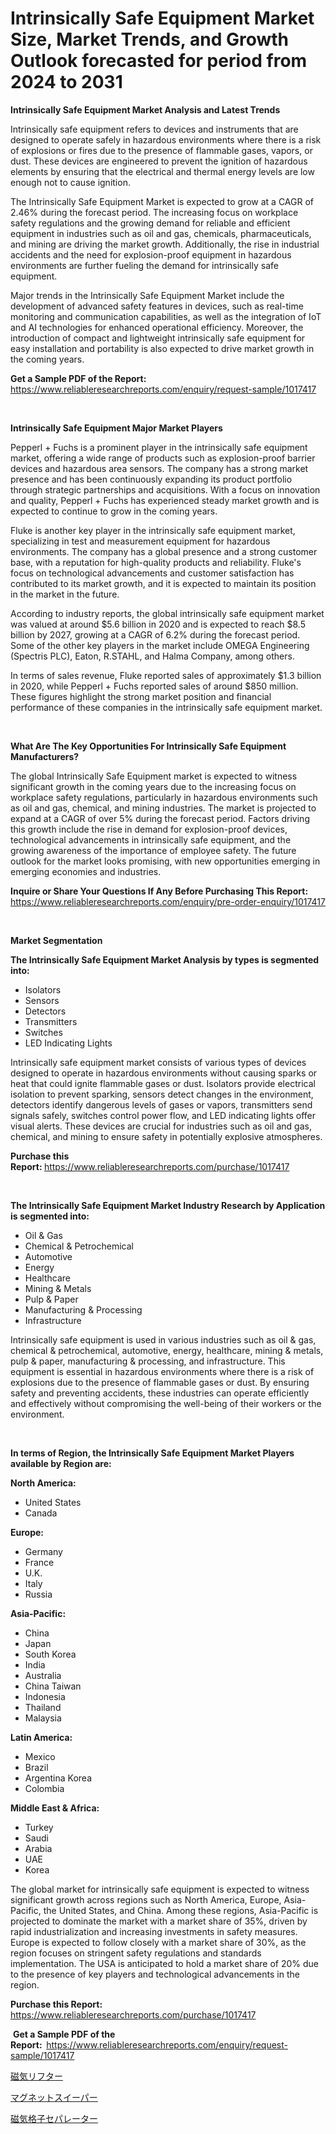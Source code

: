 <p><h1>Intrinsically Safe Equipment Market Size, Market Trends, and Growth Outlook forecasted for period from 2024 to 2031</h1></p><p><strong>Intrinsically Safe Equipment Market Analysis and Latest Trends</strong></p>
<p><p>Intrinsically safe equipment refers to devices and instruments that are designed to operate safely in hazardous environments where there is a risk of explosions or fires due to the presence of flammable gases, vapors, or dust. These devices are engineered to prevent the ignition of hazardous elements by ensuring that the electrical and thermal energy levels are low enough not to cause ignition.</p><p>The Intrinsically Safe Equipment Market is expected to grow at a CAGR of 2.46% during the forecast period. The increasing focus on workplace safety regulations and the growing demand for reliable and efficient equipment in industries such as oil and gas, chemicals, pharmaceuticals, and mining are driving the market growth. Additionally, the rise in industrial accidents and the need for explosion-proof equipment in hazardous environments are further fueling the demand for intrinsically safe equipment.</p><p>Major trends in the Intrinsically Safe Equipment Market include the development of advanced safety features in devices, such as real-time monitoring and communication capabilities, as well as the integration of IoT and AI technologies for enhanced operational efficiency. Moreover, the introduction of compact and lightweight intrinsically safe equipment for easy installation and portability is also expected to drive market growth in the coming years.</p></p>
<p><strong>Get a Sample PDF of the Report:&nbsp;</strong> <a href="https://www.reliableresearchreports.com/enquiry/request-sample/1017417">https://www.reliableresearchreports.com/enquiry/request-sample/1017417</a></p>
<p>&nbsp;</p>
<p><strong>Intrinsically Safe Equipment Major Market Players</strong></p>
<p><p>Pepperl + Fuchs is a prominent player in the intrinsically safe equipment market, offering a wide range of products such as explosion-proof barrier devices and hazardous area sensors. The company has a strong market presence and has been continuously expanding its product portfolio through strategic partnerships and acquisitions. With a focus on innovation and quality, Pepperl + Fuchs has experienced steady market growth and is expected to continue to grow in the coming years.</p><p>Fluke is another key player in the intrinsically safe equipment market, specializing in test and measurement equipment for hazardous environments. The company has a global presence and a strong customer base, with a reputation for high-quality products and reliability. Fluke's focus on technological advancements and customer satisfaction has contributed to its market growth, and it is expected to maintain its position in the market in the future.</p><p>According to industry reports, the global intrinsically safe equipment market was valued at around $5.6 billion in 2020 and is expected to reach $8.5 billion by 2027, growing at a CAGR of 6.2% during the forecast period. Some of the other key players in the market include OMEGA Engineering (Spectris PLC), Eaton, R.STAHL, and Halma Company, among others.</p><p>In terms of sales revenue, Fluke reported sales of approximately $1.3 billion in 2020, while Pepperl + Fuchs reported sales of around $850 million. These figures highlight the strong market position and financial performance of these companies in the intrinsically safe equipment market.</p></p>
<p>&nbsp;</p>
<p><strong>What Are The Key Opportunities For Intrinsically Safe Equipment Manufacturers?</strong></p>
<p><p>The global Intrinsically Safe Equipment market is expected to witness significant growth in the coming years due to the increasing focus on workplace safety regulations, particularly in hazardous environments such as oil and gas, chemical, and mining industries. The market is projected to expand at a CAGR of over 5% during the forecast period. Factors driving this growth include the rise in demand for explosion-proof devices, technological advancements in intrinsically safe equipment, and the growing awareness of the importance of employee safety. The future outlook for the market looks promising, with new opportunities emerging in emerging economies and industries.</p></p>
<p><strong>Inquire or Share Your Questions If Any Before Purchasing This Report:</strong> <a href="https://www.reliableresearchreports.com/enquiry/pre-order-enquiry/1017417">https://www.reliableresearchreports.com/enquiry/pre-order-enquiry/1017417</a></p>
<p>&nbsp;</p>
<p><strong>Market Segmentation</strong></p>
<p><strong>The Intrinsically Safe Equipment Market Analysis by types is segmented into:</strong></p>
<p><ul><li>Isolators</li><li>Sensors</li><li>Detectors</li><li>Transmitters</li><li>Switches</li><li>LED Indicating Lights</li></ul></p>
<p><p>Intrinsically safe equipment market consists of various types of devices designed to operate in hazardous environments without causing sparks or heat that could ignite flammable gases or dust. Isolators provide electrical isolation to prevent sparking, sensors detect changes in the environment, detectors identify dangerous levels of gases or vapors, transmitters send signals safely, switches control power flow, and LED indicating lights offer visual alerts. These devices are crucial for industries such as oil and gas, chemical, and mining to ensure safety in potentially explosive atmospheres.</p></p>
<p><strong>Purchase this Report:&nbsp;</strong><a href="https://www.reliableresearchreports.com/purchase/1017417">https://www.reliableresearchreports.com/purchase/1017417</a></p>
<p>&nbsp;</p>
<p><strong>The Intrinsically Safe Equipment Market Industry Research by Application is segmented into:</strong></p>
<p><ul><li>Oil & Gas</li><li>Chemical & Petrochemical</li><li>Automotive</li><li>Energy</li><li>Healthcare</li><li>Mining & Metals</li><li>Pulp & Paper</li><li>Manufacturing & Processing</li><li>Infrastructure</li></ul></p>
<p><p>Intrinsically safe equipment is used in various industries such as oil & gas, chemical & petrochemical, automotive, energy, healthcare, mining & metals, pulp & paper, manufacturing & processing, and infrastructure. This equipment is essential in hazardous environments where there is a risk of explosions due to the presence of flammable gases or dust. By ensuring safety and preventing accidents, these industries can operate efficiently and effectively without compromising the well-being of their workers or the environment.</p></p>
<p>&nbsp;</p>
<p><strong>In terms of Region, the Intrinsically Safe Equipment Market Players available by Region are:</strong></p>
<p>
    <p> <strong> North America: </strong>
        <ul>
            <li>United States</li>
            <li>Canada</li>
        </ul>
        </p> 
    <p> <strong> Europe: </strong>
        <ul>
            <li>Germany</li>
            <li>France</li>
            <li>U.K.</li>
            <li>Italy</li>
            <li>Russia</li>
        </ul>
        </p> 
    <p> <strong> Asia-Pacific: </strong>
        <ul>
            <li>China</li>
            <li>Japan</li>
            <li>South Korea</li>
            <li>India</li>
            <li>Australia</li>
            <li>China Taiwan</li>
            <li>Indonesia</li>
            <li>Thailand</li>
            <li>Malaysia</li>
        </ul>
        </p> 
    <p> <strong> Latin America: </strong>
        <ul>
            <li>Mexico</li>
            <li>Brazil</li>
            <li>Argentina Korea</li>
            <li>Colombia</li>
        </ul>
        </p> 
    <p> <strong> Middle East & Africa: </strong>
        <ul>
            <li>Turkey</li>
            <li>Saudi</li>
            <li>Arabia</li>
            <li>UAE</li>
            <li>Korea</li>
        </ul>
    </p>
    </p>
<p><p>The global market for intrinsically safe equipment is expected to witness significant growth across regions such as North America, Europe, Asia-Pacific, the United States, and China. Among these regions, Asia-Pacific is projected to dominate the market with a market share of 35%, driven by rapid industrialization and increasing investments in safety measures. Europe is expected to follow closely with a market share of 30%, as the region focuses on stringent safety regulations and standards implementation. The USA is anticipated to hold a market share of 20% due to the presence of key players and technological advancements in the region.</p></p>
<p><strong>Purchase this Report: </strong><a href="https://www.reliableresearchreports.com/purchase/1017417">https://www.reliableresearchreports.com/purchase/1017417</a></p>
<p>&nbsp;<strong>Get a Sample PDF of the Report:&nbsp;&nbsp;</strong><a href="https://www.reliableresearchreports.com/enquiry/request-sample/1017417">https://www.reliableresearchreports.com/enquiry/request-sample/1017417</a></p>
<p><strong></strong></p>
<p><p><a href="https://github.com/KaydenJohns1964/Market-Research-Report-List-1/blob/main/29762198189.md">磁気リフター</a></p><p><a href="https://github.com/ddwcuskozol07187/Market-Research-Report-List-1/blob/main/49537398187.md">マグネットスイーパー</a></p><p><a href="https://github.com/marbadji/Market-Research-Report-List-1/blob/main/25433098188.md">磁気格子セパレーター</a></p></p>